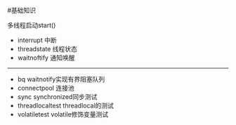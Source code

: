 #基础知识

多线程启动start()

- interrupt 中断
- threadstate 线程状态
- waitnoftify 通知唤醒

---
- bq    waitnotify实现有界阻塞队列
- connectpool 连接池
- sync synchronized同步测试
- threadlocaltest threadlocal的测试
- volatiletest volatile修饰变量测试


